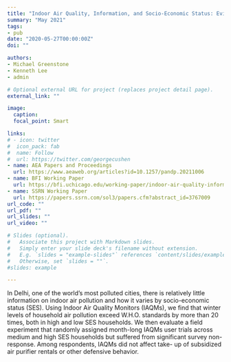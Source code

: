 ```yaml
---
title: "Indoor Air Quality, Information, and Socio-Economic Status: Evidence from Delhi."
summary: "May 2021"
tags: 
- pub
date: "2020-05-27T00:00:00Z"
doi: ""

authors:
- Michael Greenstone
- Kenneth Lee
- admin

# Optional external URL for project (replaces project detail page).
external_link: ""

image:
  caption: 
  focal_point: Smart

links:
# - icon: twitter
#  icon_pack: fab
#  name: Follow
#  url: https://twitter.com/georgecushen
- name: AEA Papers and Proceedings
  url: https://www.aeaweb.org/articles?id=10.1257/pandp.20211006
- name: BFI Working Paper
  url: https://bfi.uchicago.edu/working-paper/indoor-air-quality-information-and-socio-economic-status-evidence-from-delhi/
- name: SSRN Working Paper
  url: https://papers.ssrn.com/sol3/papers.cfm?abstract_id=3767009
url_code: ""
url_pdf: ""
url_slides: ""
url_video: ""

# Slides (optional).
#   Associate this project with Markdown slides.
#   Simply enter your slide deck's filename without extension.
#   E.g. `slides = "example-slides"` references `content/slides/example-slides.md`.
#   Otherwise, set `slides = ""`.
#slides: example

---
```


In Delhi, one of the world’s most polluted cities, there is relatively little information on indoor air pollution and how it varies by socio-economic status (SES). Using Indoor Air Quality Monitors (IAQMs), we find that winter levels of household air pollution exceed W.H.O. standards by more than 20 times, both in high and low SES households. We then evaluate a field experiment that randomly assigned month-long IAQMs user trials across medium and high SES households but suffered from significant survey non-response. Among respondents, IAQMs did not affect take- up of subsidized air purifier rentals or other defensive behavior.
